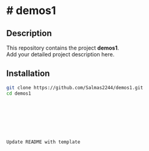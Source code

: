 # # demos1

## Description
This repository contains the project **demos1**.  
Add your detailed project description here.

## Installation
```bash
git clone https://github.com/Salmas2244/demos1.git
cd demos1








Update README with template
